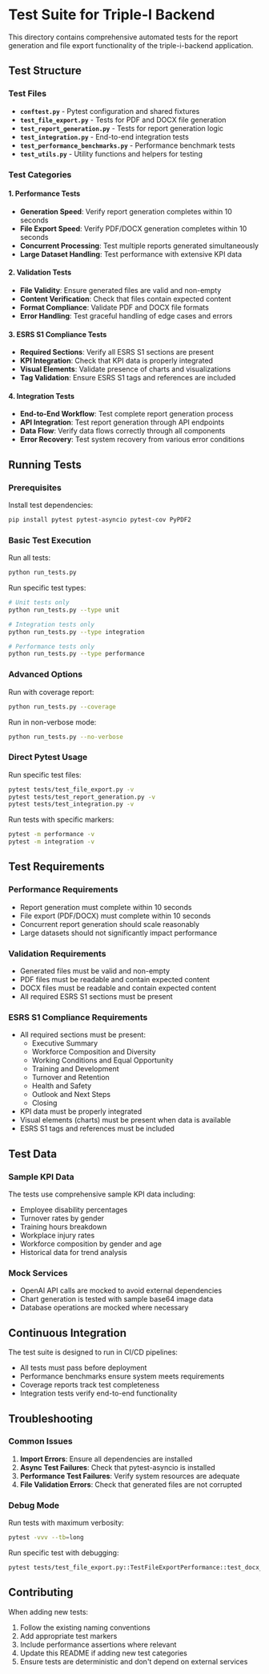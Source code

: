 # Test Suite for Triple-I Backend

This directory contains comprehensive automated tests for the report generation and file export functionality of the triple-i-backend application.

## Test Structure

### Test Files

- **`conftest.py`** - Pytest configuration and shared fixtures
- **`test_file_export.py`** - Tests for PDF and DOCX file generation
- **`test_report_generation.py`** - Tests for report generation logic
- **`test_integration.py`** - End-to-end integration tests
- **`test_performance_benchmarks.py`** - Performance benchmark tests
- **`test_utils.py`** - Utility functions and helpers for testing

### Test Categories

#### 1. Performance Tests
- **Generation Speed**: Verify report generation completes within 10 seconds
- **File Export Speed**: Verify PDF/DOCX generation completes within 10 seconds
- **Concurrent Processing**: Test multiple reports generated simultaneously
- **Large Dataset Handling**: Test performance with extensive KPI data

#### 2. Validation Tests
- **File Validity**: Ensure generated files are valid and non-empty
- **Content Verification**: Check that files contain expected content
- **Format Compliance**: Validate PDF and DOCX file formats
- **Error Handling**: Test graceful handling of edge cases and errors

#### 3. ESRS S1 Compliance Tests
- **Required Sections**: Verify all ESRS S1 sections are present
- **KPI Integration**: Check that KPI data is properly integrated
- **Visual Elements**: Validate presence of charts and visualizations
- **Tag Validation**: Ensure ESRS S1 tags and references are included

#### 4. Integration Tests
- **End-to-End Workflow**: Test complete report generation process
- **API Integration**: Test report generation through API endpoints
- **Data Flow**: Verify data flows correctly through all components
- **Error Recovery**: Test system recovery from various error conditions

## Running Tests

### Prerequisites

Install test dependencies:
```bash
pip install pytest pytest-asyncio pytest-cov PyPDF2
```

### Basic Test Execution

Run all tests:
```bash
python run_tests.py
```

Run specific test types:
```bash
# Unit tests only
python run_tests.py --type unit

# Integration tests only
python run_tests.py --type integration

# Performance tests only
python run_tests.py --type performance
```

### Advanced Options

Run with coverage report:
```bash
python run_tests.py --coverage
```

Run in non-verbose mode:
```bash
python run_tests.py --no-verbose
```

### Direct Pytest Usage

Run specific test files:
```bash
pytest tests/test_file_export.py -v
pytest tests/test_report_generation.py -v
pytest tests/test_integration.py -v
```

Run tests with specific markers:
```bash
pytest -m performance -v
pytest -m integration -v
```

## Test Requirements

### Performance Requirements
- Report generation must complete within 10 seconds
- File export (PDF/DOCX) must complete within 10 seconds
- Concurrent report generation should scale reasonably
- Large datasets should not significantly impact performance

### Validation Requirements
- Generated files must be valid and non-empty
- PDF files must be readable and contain expected content
- DOCX files must be readable and contain expected content
- All required ESRS S1 sections must be present

### ESRS S1 Compliance Requirements
- All required sections must be present:
  - Executive Summary
  - Workforce Composition and Diversity
  - Working Conditions and Equal Opportunity
  - Training and Development
  - Turnover and Retention
  - Health and Safety
  - Outlook and Next Steps
  - Closing
- KPI data must be properly integrated
- Visual elements (charts) must be present when data is available
- ESRS S1 tags and references must be included

## Test Data

### Sample KPI Data
The tests use comprehensive sample KPI data including:
- Employee disability percentages
- Turnover rates by gender
- Training hours breakdown
- Workplace injury rates
- Workforce composition by gender and age
- Historical data for trend analysis

### Mock Services
- OpenAI API calls are mocked to avoid external dependencies
- Chart generation is tested with sample base64 image data
- Database operations are mocked where necessary

## Continuous Integration

The test suite is designed to run in CI/CD pipelines:
- All tests must pass before deployment
- Performance benchmarks ensure system meets requirements
- Coverage reports track test completeness
- Integration tests verify end-to-end functionality

## Troubleshooting

### Common Issues

1. **Import Errors**: Ensure all dependencies are installed
2. **Async Test Failures**: Check that pytest-asyncio is installed
3. **Performance Test Failures**: Verify system resources are adequate
4. **File Validation Errors**: Check that generated files are not corrupted

### Debug Mode

Run tests with maximum verbosity:
```bash
pytest -vvv --tb=long
```

Run specific test with debugging:
```bash
pytest tests/test_file_export.py::TestFileExportPerformance::test_docx_generation_under_10_seconds -vvv -s
```

## Contributing

When adding new tests:
1. Follow the existing naming conventions
2. Add appropriate test markers
3. Include performance assertions where relevant
4. Update this README if adding new test categories
5. Ensure tests are deterministic and don't depend on external services
